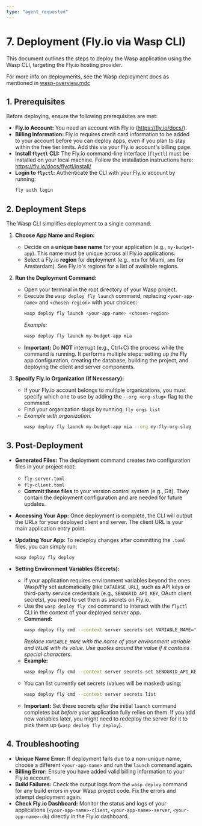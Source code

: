 ```yaml
---
type: "agent_requested"
---
```


# 7. Deployment (Fly.io via Wasp CLI)

This document outlines the steps to deploy the Wasp application using the Wasp CLI, targeting the Fly.io hosting provider.

For more info on deployments, see the Wasp deployment docs as mentioned in [wasp-overview.mdc](mdc:template/app/.cursor/rules/wasp-overview.mdc) 

## 1. Prerequisites

Before deploying, ensure the following prerequisites are met:

*   **Fly.io Account:** You need an account with Fly.io (https://fly.io/docs/).
*   **Billing Information:** Fly.io requires credit card information to be added to your account before you can deploy apps, even if you plan to stay within the free tier limits. Add this via your Fly.io account's billing page.
*   **Install `flyctl` CLI:** The Fly.io command-line interface (`flyctl`) must be installed on your local machine. Follow the installation instructions here: https://fly.io/docs/flyctl/install/
*   **Login to `flyctl`:** Authenticate the CLI with your Fly.io account by running:
    ```bash
    fly auth login
    ```

## 2. Deployment Steps

The Wasp CLI simplifies deployment to a single command.

1.  **Choose App Name and Region:**
    *   Decide on a **unique base name** for your application (e.g., `my-budget-app`). This name must be unique across all Fly.io applications.
    *   Select a Fly.io **region** for deployment (e.g., `mia` for Miami, `ams` for Amsterdam). See Fly.io's regions for a list of available regions.

2.  **Run the Deployment Command:**
    *   Open your terminal in the root directory of your Wasp project.
    *   Execute the `wasp deploy fly launch` command, replacing `<your-app-name>` and `<chosen-region>` with your choices:
        ```bash
        wasp deploy fly launch <your-app-name> <chosen-region>
        ```
        *Example:*
        ```bash
        wasp deploy fly launch my-budget-app mia
        ```
    *   **Important:** Do **NOT** interrupt (e.g., Ctrl+C) the process while the command is running. It performs multiple steps: setting up the Fly app configuration, creating the database, building the project, and deploying the client and server components.

3.  **Specify Fly.io Organization (If Necessary):**
    *   If your Fly.io account belongs to multiple organizations, you must specify which one to use by adding the `--org <org-slug>` flag to the command.
    *   Find your organization slugs by running: `fly orgs list`
    *   *Example with organization:*
        ```bash
        wasp deploy fly launch my-budget-app mia --org my-fly-org-slug
        ```

## 3. Post-Deployment

*   **Generated Files:** The deployment command creates two configuration files in your project root:
    *   `fly-server.toml`
    *   `fly-client.toml`
    *   **Commit these files** to your version control system (e.g., Git). They contain the deployment configuration and are needed for future updates.
*   **Accessing Your App:** Once deployment is complete, the CLI will output the URLs for your deployed client and server. The client URL is your main application entry point.
*   **Updating Your App:** To redeploy changes after committing the `.toml` files, you can simply run:
    ```bash
    wasp deploy fly deploy
    ```

*   **Setting Environment Variables (Secrets):**
    *   If your application requires environment variables beyond the ones Wasp/Fly set automatically (like `DATABASE_URL`), such as API keys or third-party service credentials (e.g., `SENDGRID_API_KEY`, OAuth client secrets), you need to set them as secrets on Fly.io.
    *   Use the `wasp deploy fly cmd` command to interact with the `flyctl` CLI in the context of your deployed server app.
    *   **Command:**
        ```bash
        wasp deploy fly cmd --context server secrets set VARIABLE_NAME="VALUE"
        ```
        *Replace `VARIABLE_NAME` with the name of your environment variable and `VALUE` with its value. Use quotes around the value if it contains special characters.*
    *   **Example:**
        ```bash
        wasp deploy fly cmd --context server secrets set SENDGRID_API_KEY="SG.your_actual_api_key"
        ```
    *   You can list currently set secrets (values will be masked) using:
        ```bash
        wasp deploy fly cmd --context server secrets list
        ```
    *   **Important:** Set these secrets *after* the initial `launch` command completes but *before* your application fully relies on them. If you add new variables later, you might need to redeploy the server for it to pick them up (`wasp deploy fly deploy`).

## 4. Troubleshooting

*   **Unique Name Error:** If deployment fails due to a non-unique name, choose a different `<your-app-name>` and run the `launch` command again.
*   **Billing Error:** Ensure you have added valid billing information to your Fly.io account.
*   **Build Failures:** Check the output logs from the `wasp deploy` command for any build errors in your Wasp project code. Fix the errors and attempt deployment again.
*   **Check Fly.io Dashboard:** Monitor the status and logs of your applications (`<your-app-name>-client`, `<your-app-name>-server`, `<your-app-name>-db`) directly in the Fly.io dashboard. 
